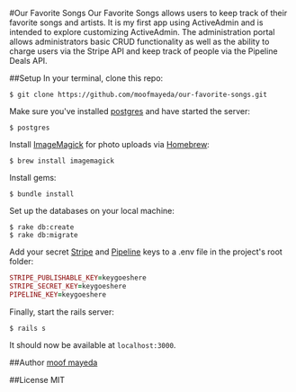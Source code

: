 #Our Favorite Songs
Our Favorite Songs allows users to keep track of their favorite songs and artists. It is my first app using ActiveAdmin and is intended to explore customizing ActiveAdmin. The administration portal allows administrators basic CRUD functionality as well as the ability to charge users via the Stripe API and keep track of people via the Pipeline Deals API.

##Setup
In your terminal, clone this repo:

```console
$ git clone https://github.com/moofmayeda/our-favorite-songs.git
```

Make sure you've installed [postgres](http://www.postgresql.org/download/) and have started the server:

```console
$ postgres
```

Install [ImageMagick](http://www.imagemagick.org) for photo uploads via [Homebrew](http://brew.sh):

```console
$ brew install imagemagick
```

Install gems:

```console
$ bundle install
```

Set up the databases on your local machine:

```console
$ rake db:create
$ rake db:migrate
```

Add your secret [Stripe](https://dashboard.stripe.com/account/apikeys) and [Pipeline](https://www.pipelinedeals.com/admin/api) keys to a .env file in the project's root folder:

```ruby
STRIPE_PUBLISHABLE_KEY=keygoeshere
STRIPE_SECRET_KEY=keygoeshere
PIPELINE_KEY=keygoeshere
```

Finally, start the rails server:

```console
$ rails s
```
It should now be available at `localhost:3000`.

##Author
[moof mayeda](https://github.com/moofmayeda)

##License
MIT